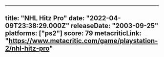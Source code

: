 
---
title: "NHL Hitz Pro"
date: "2022-04-09T23:38:29.000Z"
releaseDate: "2003-09-25"
platforms: ["ps2"]
score: 79
metacriticLink: "https://www.metacritic.com/game/playstation-2/nhl-hitz-pro"
---

